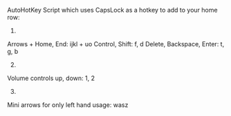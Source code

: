 AutoHotKey Script which uses CapsLock as a hotkey to add to your home row:

1)
Arrows + Home, End: ijkl + uo
Control, Shift: f, d
Delete, Backspace, Enter: t, g, b

2) 
Volume controls up, down: 1, 2

3) 
Mini arrows for only left hand usage: wasz



